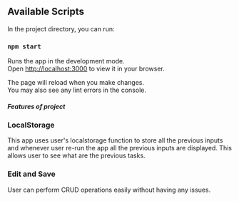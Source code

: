 

## Available Scripts

In the project directory, you can run:

### `npm start`

Runs the app in the development mode.\
Open [http://localhost:3000](http://localhost:3000) to view it in your browser.

The page will reload when you make changes.\
You may also see any lint errors in the console.

##### Features of project

### LocalStorage
This app uses user's localstorage function to store all the previous inputs and whenever user re-run the app all the previous inputs are displayed. 
This allows user to see what are the previous tasks.

### Edit and Save
User can perform CRUD operations easily without having any issues.
